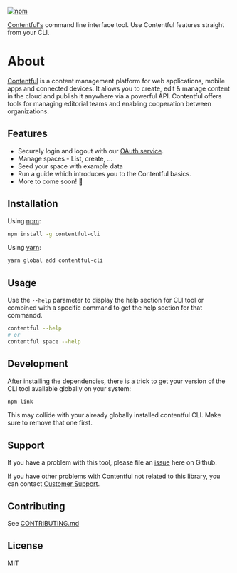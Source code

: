 [![npm](https://img.shields.io/npm/v/contentfulc-li.svg)](https://www.npmjs.com/package/contentful-cli)

[Contentful's](https://www.contentful.com) command line interface tool. Use Contentful features straight from your CLI.

# About

[Contentful](https://www.contentful.com) is a content management platform for web applications, mobile apps and connected devices. It allows you to create, edit & manage content in the cloud and publish it anywhere via a powerful API. Contentful offers tools for managing editorial teams and enabling cooperation between organizations.

## Features

- Securely login and logout with our [OAuth service](https://www.contentful.com/developers/docs/references/authentication/).
- Manage spaces - List, create, ...
- Seed your space with example data
- Run a guide which introduces you to the Contentful basics.
- More to come soon! 🚀

## Installation

Using [npm](http://npmjs.org):

``` sh
npm install -g contentful-cli
```

Using [yarn](https://yarnpkg.com):
``` sh
yarn global add contentful-cli
```

## Usage

Use the `--help` parameter to display the help section for CLI tool or combined with a specific command to get the help section for that commandd.

```sh
contentful --help
# or
contentful space --help
```

## Development

After installing the dependencies, there is a trick to get your version of the CLI tool available globally on your system:
```sh
npm link
```

This may collide with your already globally installed contentful CLI. Make sure to remove that one first.

## Support

If you have a problem with this tool, please file an [issue](https://github.com/contentful/contentful-cli/issues/new) here on Github.

If you have other problems with Contentful not related to this library, you can contact [Customer Support](https://support.contentful.com).

## Contributing

See [CONTRIBUTING.md](CONTRIBUTING.md)

## License

MIT
